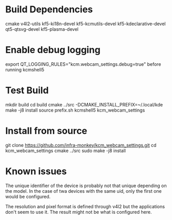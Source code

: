 # Build Dependencies

cmake
v4l2-utils
kf5-ki18n-devel
kf5-kcmutils-devel
kf5-kdeclarative-devel
qt5-qtsvg-devel
kf5-plasma-devel

# Enable debug logging

export QT_LOGGING_RULES="kcm.webcam_settings.debug=true"
before running kcmshell5

# Test Build

mkdir build
cd build
cmake ../src -DCMAKE_INSTALL_PREFIX=~/.local/kde
make -j8 install
source prefix.sh
kcmshell5 kcm_webcam_settings

# Install from source

git clone https://github.com/infra-monkey/kcm_webcam_settings.git
cd kcm_webcam_settings
cmake ../src
sudo make -j8 install

# Known issues

The unique identifier of the device is probably not that unique depending on the model. In the case of twa devices with the same uid, only the first one would be configured.

The resolution and pixel format is defined through v4l2 but the applications don't seem to use it. The result might not be what is configured here.
